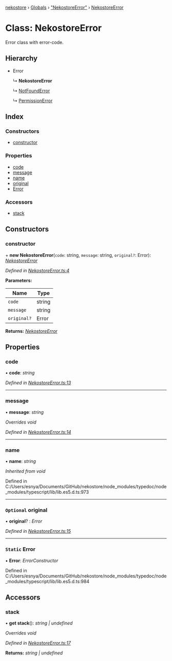 [nekostore](../README.md) › [Globals](../globals.md) › ["NekostoreError"](../modules/_nekostoreerror_.md) › [NekostoreError](_nekostoreerror_.nekostoreerror.md)

# Class: NekostoreError

Error class with error-code.

## Hierarchy

* Error

  ↳ **NekostoreError**

  ↳ [NotFoundError](_notfounderror_.notfounderror.md)

  ↳ [PermissionError](_permissionerror_.permissionerror.md)

## Index

### Constructors

* [constructor](_nekostoreerror_.nekostoreerror.md#constructor)

### Properties

* [code](_nekostoreerror_.nekostoreerror.md#code)
* [message](_nekostoreerror_.nekostoreerror.md#message)
* [name](_nekostoreerror_.nekostoreerror.md#name)
* [original](_nekostoreerror_.nekostoreerror.md#optional-original)
* [Error](_nekostoreerror_.nekostoreerror.md#static-error)

### Accessors

* [stack](_nekostoreerror_.nekostoreerror.md#stack)

## Constructors

###  constructor

\+ **new NekostoreError**(`code`: string, `message`: string, `original?`: Error): *[NekostoreError](_nekostoreerror_.nekostoreerror.md)*

*Defined in [NekostoreError.ts:4](https://github.com/esnya/nekostore/blob/master/src/NekostoreError.ts#L4)*

**Parameters:**

Name | Type |
------ | ------ |
`code` | string |
`message` | string |
`original?` | Error |

**Returns:** *[NekostoreError](_nekostoreerror_.nekostoreerror.md)*

## Properties

###  code

• **code**: *string*

*Defined in [NekostoreError.ts:13](https://github.com/esnya/nekostore/blob/master/src/NekostoreError.ts#L13)*

___

###  message

• **message**: *string*

*Overrides void*

*Defined in [NekostoreError.ts:14](https://github.com/esnya/nekostore/blob/master/src/NekostoreError.ts#L14)*

___

###  name

• **name**: *string*

*Inherited from void*

Defined in C:/Users/esnya/Documents/GitHub/nekostore/node_modules/typedoc/node_modules/typescript/lib/lib.es5.d.ts:973

___

### `Optional` original

• **original**? : *Error*

*Defined in [NekostoreError.ts:15](https://github.com/esnya/nekostore/blob/master/src/NekostoreError.ts#L15)*

___

### `Static` Error

▪ **Error**: *ErrorConstructor*

Defined in C:/Users/esnya/Documents/GitHub/nekostore/node_modules/typedoc/node_modules/typescript/lib/lib.es5.d.ts:984

## Accessors

###  stack

• **get stack**(): *string | undefined*

*Overrides void*

*Defined in [NekostoreError.ts:17](https://github.com/esnya/nekostore/blob/master/src/NekostoreError.ts#L17)*

**Returns:** *string | undefined*

